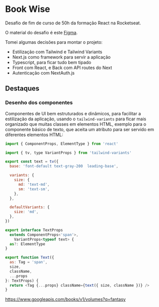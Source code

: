 # Book Wise

Desafio de fim de curso de 50h da formação React na Rocketseat.

O material do desafio é este [Figma](https://www.figma.com/file/n97n6oIkXEVXblJPO3xYob/BookWise--%E2%80%A2-Desafio-React-(Copy)?type=design&node-id=547-2793&mode=design&t=IUzJ7E5MQ425xR0L-0).

Tomei algumas decisões para montar o projeto:

- Estilização com Tailwind e Tailwind Variants
- Next.js como framework para servir a aplicação
- Typescript, para ficar tudo bem tipado
- Front com React, e Back com API routes do Next
- Autenticação com NextAuth.js

## Destaques

### Desenho dos componentes

Componentes de UI bem estruturados e dinâmicos, para facilitar a estilização da aplicação, usando o `tailwind-variants` para ficar mais organizado que muitas classes em elementos HTML, exemplo para o componente básico de texto, que aceita um atributo para ser servido em diferentes elementos HTML:

```javascript
import { ComponentProps, ElementType } from 'react'

import { tv, type VariantProps } from 'tailwind-variants'

export const text = tv({
  base: 'font-default text-gray-200  leading-base',

  variants: {
    size: {
      md: 'text-md',
      sm: 'text-sm',
    },
  },

  defaultVariants: {
    size: 'md',
  },
})

export interface TextProps
  extends ComponentProps<'span'>,
    VariantProps<typeof text> {
  as?: ElementType
}

export function Text({
  as: Tag = 'span',
  size,
  className,
  ...props
}: TextProps) {
  return <Tag {...props} className={text({ size, className })} />
}
``` 

https://www.googleapis.com/books/v1/volumes?q=fantasy